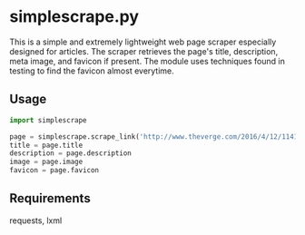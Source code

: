 # simplescrape.py

This is a simple and extremely lightweight web page scraper especially designed for articles. The scraper retrieves the page's title, description, meta image, and favicon if present. The module uses techniques found in testing to find the favicon almost everytime.

## Usage
```python
import simplescrape

page = simplescrape.scrape_link('http://www.theverge.com/2016/4/12/11416122/there-will-be-a-bot-for-everything')
title = page.title
description = page.description
image = page.image
favicon = page.favicon
```

## Requirements
requests, lxml
